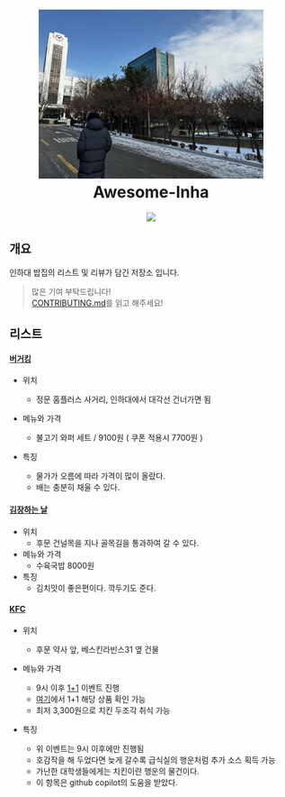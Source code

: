 <h1 align="center">
    <img width="400" src="/awesome-inha.jpg" />
    <br> Awesome-Inha
</h1>


<p align="center">
 <a href="https://hits.seeyoufarm.com"><img src="https://hits.seeyoufarm.com/api/count/incr/badge.svg?url=https%3A%2F%2Fgithub.com%2Fhcgcut%2Fawesome-inha&count_bg=%2379C83D&title_bg=%23555555&icon=&icon_color=%23E7E7E7&title=hits&edge_flat=false"/></a>
</p>

## 개요
인하대 밥집의 리스트 및 리뷰가 담긴 저장소 입니다. 

> 많은 기여 부탁드립니다! \
[CONTRIBUTING.md](https://github.com/hcgcut/awesome-inha/blob/main/CONTRIBUTING.md)를 읽고 해주세요!


## 리스트

#### [버거킹](https://m.place.naver.com/restaurant/1908054114/home)

- 위치 
  - 정문 홈플러스 사거리, 인하대에서 대각선 건너가면 됨
  
- 메뉴와 가격
  - 불고기 와퍼 세트 / 9100원 ( 쿠폰 적용시 7700원 )
- 특징
  - 물가가 오름에 따라 가격이 많이 올랐다.
  - 배는 충분히 채울 수 있다.

#### [김장하는 날](https://map.naver.com/v5/entry/place/1848211782?lng=126.6565599&lat=37.4516037&placePath=%2Fhome)

- 위치
  - 후문 건널목을 지나 골목길을 통과하여 갈 수 있다.
- 메뉴와 가격
  - 수육국밥 8000원
- 특징
  - 김치맛이 좋은편이다. 깍두기도 준다.

#### [KFC](https://naver.me/xgaZ08Ab)

- 위치
  - 후문 약사 앞, 베스킨라빈스31 옆 건물

- 메뉴와 가격
  - 9시 이후 [1+1](https://www.kfckorea.com/promotion/promotionList/detail/19) 이벤트 진행
  - [여기](https://www.kfckorea.com/delivery/chicken)에서 1+1 해당 상품 확인 가능
  - 최저 3,300원으로 치킨 두조각 취식 가능
- 특징
  - 위 이벤트는 9시 이후에만 진행됨
  - 호감작을 해 두었다면 늦게 갈수록 급식실의 행운처럼 추가 소스 획득 가능
  - 가난한 대학생들에게는 치킨이란 행운의 물건이다.
  - 이 항목은 github copilot의 도움을 받았다.
